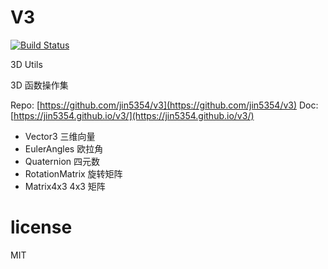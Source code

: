 # V3
[![Build Status](https://travis-ci.org/jin5354/v3.svg?branch=master)](https://travis-ci.org/jin5354/v3)

3D Utils

3D 函数操作集

Repo: [https://github.com/jin5354/v3](https://github.com/jin5354/v3)
Doc: [https://jin5354.github.io/v3/](https://jin5354.github.io/v3/)

- Vector3 三维向量
- EulerAngles 欧拉角
- Quaternion 四元数
- RotationMatrix 旋转矩阵
- Matrix4x3 4x3 矩阵

# license
MIT